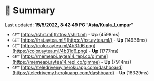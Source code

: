 # 📖 Summary
Last updated: **15/5/2022, 8:42:49 PG "Asia/Kuala_Lumpur"**

- `GET` [https://shrt.ml](https://shrt.ml) - **Up** (4598ms)
- `GET` [https://hst.aytea.ml/](https://hst.aytea.ml/) - **Up** (14936ms)
- `GET` [https://color.aytea.ml/4b31d6.png](https://color.aytea.ml/4b31d6.png) - **Up** (1777ms)
- `GET` [https://memeapi.aytea14.repl.co/gimme](https://memeapi.aytea14.repl.co/gimme) - **Up** (7914ms)
- `GET` [https://teledrivemy.herokuapp.com/dashboard](https://teledrivemy.herokuapp.com/dashboard) - **Up** (18329ms)

